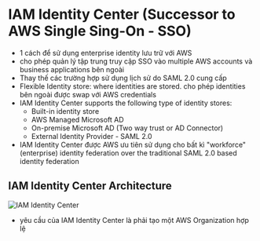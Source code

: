 # IAM Identity Center (Successor to AWS Single Sing-On - SSO)

- 1 cách để sử dụng enterprise identity lưu trữ với AWS
- cho phép quản lý tập trung truy cập SSO vào multiple AWS accounts và business applications bên ngoài
- Thay thế các trường hợp sử dụng lịch sử do SAML 2.0 cung cấp
- Flexible Identity store: where identities are stored. cho phép identities bên ngoài được swap với AWS credentials
- IAM Identity Center supports the following type of identity stores:
    - Built-in identity store
    - AWS Managed Microsoft AD
    - On-premise Microsoft AD (Two way trust or AD Connector)
    - External Identity Provider - SAML 2.0
- IAM Identity Center được AWS ưu tiên sử dụng cho bất kì "workforce" (enterprise) identity federation over the traditional SAML 2.0 based identity federation

## IAM Identity Center Architecture

![IAM Identity Center](images/AWSSSO.png)

- yêu cầu của IAM Identity Center là phải tạo một AWS Organization hợp lệ
